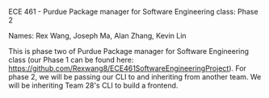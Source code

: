 ECE 461 - Purdue Package manager for Software Engineering class: Phase 2

Names: Rex Wang, Joseph Ma, Alan Zhang, Kevin Lin

This is phase two of Purdue Package manager for Software Engineering class (our Phase 1 can be found here: https://github.com/Rexwang8/ECE461SoftwareEngineeringProject).
For phase 2, we will be passing our CLI to and inheriting from another team. We will be inheriting Team 28's CLI to build a frontend.
